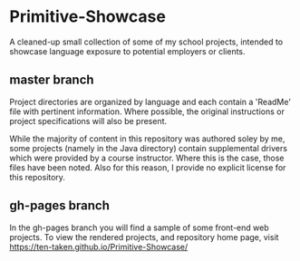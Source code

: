 # Primitive-Showcase

A cleaned-up small collection of some of my school projects, intended to showcase language exposure to potential employers or clients.

master branch
-------------

Project directories are organized by language and each contain a 'ReadMe' file 
with pertinent information. Where possible, the original instructions or project specifications will also be present. 

While the majority of content in this repository was authored soley by me,
some projects (namely in the Java directory) contain supplemental drivers
which were provided by a course instructor. Where this is the case,
those files have been noted.  Also for this reason, I provide no
explicit license for this repository.

gh-pages branch
-------------------

In the gh-pages branch you will find a sample of some front-end web projects.  To view the 
rendered projects, and repository home page, visit  https://ten-taken.github.io/Primitive-Showcase/